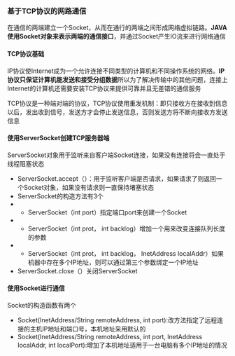 ### 基于TCP协议的网路通信
在通信的两端建立一个Socket，从而在通行的两端之间形成网络虚拟链路。**JAVA使用Socket对象来表示两端的通信接口**，并通过Socket产生IO流来进行网络通信
#### TCP协议基础
IP协议使Internet成为一个允许连接不同类型的计算机和不同操作系统的网络。**IP协议只保证计算机能发送和接受分组数据**所以为了解决传输中的其他问题，连接上Internet的计算机还需要安装TCP协议来提供可靠并且无差错的通信服务

TCP协议是一种端对端的协议，TCP协议使用重发机制：即只接收方在接收到信息以后，发出收到信号，发送方才会停止发送信息，否则发送方将不断向接收方发送信息
#### 使用ServerSocket创建TCP服务器端
ServerSocket对象用于监听来自客户端Socket连接，如果没有连接将会一直处于线程阻塞状态
- ServerSocket.accept（）：用于监听客户端是否请求，如果请求了则返回一个Socket对象，如果没有请求则一直保持堵塞状态
- ServerSocket的构造方法有3个
- - ServerSocket（int port）指定端口port来创建一个Socket
- - ServerSocket（int prot， int backlog）增加一个用来改变连接队列长度的参数
- - ServerSocket（int prot， int backlog， InetAddress localAddr）如果机器中存在多个IP地址，则可以通过第三个参数绑定一个IP地址
- ServerSocket.close（）关闭ServerSocket
#### 使用Socket进行通信
Socket的构造函数有两个
- Socket(InetAddress/String remoteAddress, int port):改方法指定了远程连接的主机IP地址和端口号，本机地址采用默认的
- Socket(InetAddress/String remoteAddress, int port, InetAddress localAddr, int localPort):增加了本机地址适用于一台电脑有多个IP地址的情况

